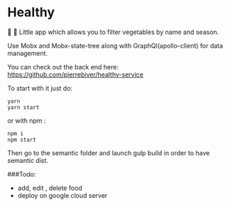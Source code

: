 # Healthy

:herb: :mushroom: Little app which allows you to filter vegetables by name and season.

Use Mobx and Mobx-state-tree along with GraphQl(apollo-client) for data management.

You can check out the back end here:
https://github.com/pierrebiver/healthy-service


To start with it just do:
```
yarn
yarn start
```
or with npm :
```
npm i
npm start
```

Then go to the semantic folder and launch gulp build in order to have semantic dist.

###Todo:
-   add, edit , delete food
- deploy on google cloud server